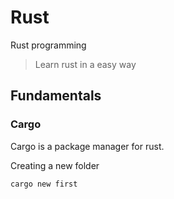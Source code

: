 # Rust
Rust programming


> Learn rust in a easy way

## Fundamentals

### Cargo

Cargo is a package manager for rust.

Creating a new folder

```
cargo new first

```
